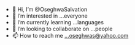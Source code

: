 - 👋 Hi, I’m @OseghwaSalvation
- 👀 I’m interested in ...everyone 
- 🌱 I’m currently learning ...languages 
- 💞️ I’m looking to collaborate on ...people
- 📫 How to reach me ...oseghwas@yahoo.com

<!---
OseghwaSalvation/OseghwaSalvation is a ✨ special ✨ repository because its `README.md` (this file) appears on your GitHub profile.
You can click the Preview link to take a look at your changes.
--->
